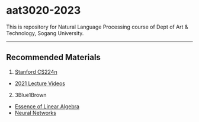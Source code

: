 # aat3020-2023
This is repository for Natural Language Processing course of Dept of Art &amp; Technology, Sogang University.


---
## Recommended Materials
1. [Stanford CS224n](http://web.stanford.edu/class/cs224n/)
  - [2021 Lecture Videos](https://youtube.com/playlist?list=PLoROMvodv4rOSH4v6133s9LFPRHjEmbmJ)

2. 3Blue1Brown
  - [Essence of Linear Algebra](https://youtube.com/playlist?list=PLZHQObOWTQDPD3MizzM2xVFitgF8hE_ab)
  - [Neural Networks](https://youtube.com/playlist?list=PLZHQObOWTQDNU6R1_67000Dx_ZCJB-3pi)

